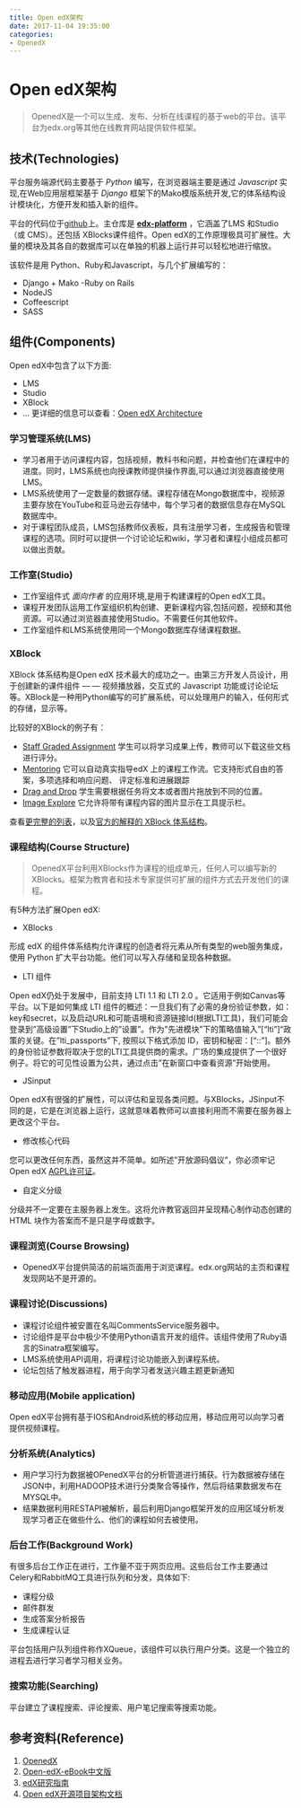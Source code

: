```yaml
---
title: Open edX架构
date: 2017-11-04 19:35:00
categories:
- OpenedX
---
```


# Open edX架构

> OpenedX是一个可以生成、发布、分析在线课程的基于web的平台。该平台为edx.org等其他在线教育网站提供软件框架。

## 技术(Technologies)
平台服务端源代码主要基于 *Python* 编写，在浏览器端主要是通过 *Javascript* 实现,在Web应用层框架基于 *Django* 框架下的Mako模版系统开发,它的体系结构设计模块化，方便开发和插入新的组件。

平台的代码位于[github](https://github.com/edx/1)上。主仓库是 **[edx-platform](https://github.com/edx/edx-platform)** ，它涵盖了LMS 和Studio（或 CMS）。还包括 XBlocks课件组件。Open edX的工作原理极具可扩展性。大量的模块及其各自的数据库可以在单独的机器上运行并可以轻松地进行缩放。

该软件是用 Python、Ruby和Javascript，与几个扩展编写的：
- Django + Mako
-Ruby on Rails
- NodeJS
- Coffeescript
- SASS

## 组件(Components)
Open edX中包含了以下方面:
- LMS
- Studio
- XBlock
- ...
更详细的信息可以查看：[Open edX Architecture](http://edx.readthedocs.io/projects/edx-developer-guide/en/latest/architecture.html)

### 学习管理系统(LMS)
- 学习者用于访问课程内容，包括视频，教科书和问题，并检查他们在课程中的进度。同时，LMS系统也向授课教师提供操作界面,可以通过浏览器直接使用LMS。
- LMS系统使用了一定数量的数据存储。课程存储在Mongo数据库中，视频源主要存放在YouTube和亚马逊云存储中，每个学习者的数据信息存在MySQL数据库中。
- 对于课程团队成员，LMS包括教师仪表板，具有注册学习者，生成报告和管理课程的选项。同时可以提供一个讨论论坛和wiki，学习者和课程小组成员都可以做出贡献。

### 工作室(Studio)
- 工作室组件式 *面向作者* 的应用环境,是用于构建课程的Open edX工具。
- 课程开发团队运用工作室组织机构创建、更新课程内容,包括问题，视频和其他资源。可以通过浏览器直接使用Studio。不需要任何其他软件。
- 工作室组件和LMS系统使用同一个Mongo数据库存储课程数据。

### XBlock
XBlock 体系结构是Open edX 技术最大的成功之一。由第三方开发人员设计，用于创建新的课件组件 — — 视频播放器，交互式的 Javascript 功能或讨论论坛等。XBlock是一种用Python编写的可扩展系统，可以处理用户的输入，任何形式的存储，显示等。

比较好的XBlock的例子有：
- [Staff Graded Assignment](https://github.com/mitodl/edx-sga)
学生可以将学习成果上传，教师可以下载这些文档进行评分。
- [Mentoring](https://github.com/edx-solutions/xblock-mentoring)
它可以自动真实指导edX 上的课程工作流。它支持形式自由的答案，多项选择和响应问题、 评定标准和进展跟踪
- [Drag and Drop](https://github.com/edx-solutions/xblock-drag-and-drop)
学生需要根据任务将文本或者图片拖放到不同的位置。
- [Image Explore](https://github.com/edx-solutions/xblock-image-explorer)
它允许将带有课程内容的图片显示在工具提示栏。

查看[更完整的列表](https://github.com/edx/edx-platform/wiki/List-of-XBlocks)，以及[官方的解释的 XBlock 体系结构](http://xblock.readthedocs.org/en/latest/)。

### 课程结构(Course Structure)
> OpenedX平台利用XBlocks作为课程的组成单元，任何人可以编写新的XBlocks。框架为教育者和技术专家提供可扩展的组件方式去开发他们的课程。

有5种方法扩展Open edX:
- XBlocks

形成 edX 的组件体系结构允许课程的创造者将元素从所有类型的web服务集成，使用 Python 扩大平台功能。他们可以写入存储和呈现各种数据。
- LTI 组件

Open edX仍处于发展中，目前支持 LTI 1.1 和 LTI 2.0 。它适用于例如Canvas等平台。以下是如何集成 LTI 组件的概述：一旦我们有了必需的身份验证参数，如：key和secret，以及启动URL和可能语境和资源链接Id(根据LTI工具)，我们可能会登录到”高级设置”下Studio上的”设置”。作为”先进模块”下的策略值输入”[“lti”]“政策的关键。在”lti_passports”下, 按照以下格式添加 ID，密钥和秘密：[“<id>:<key>:<secret>”]。额外的身份验证参数将取决于您的LTI工具提供商的需求。广场的集成提供了一个很好例子。将它的可见性设置为公共，通过点击”在新窗口中查看资源”开始使用。
- JSinput

Open edX有很强的扩展性，可以评估和呈现各类问题。与XBlocks，JSinput不同的是，它是在浏览器上运行，这就意味着教师可以直接利用而不需要在服务器上更改这个平台。
- 修改核心代码

您可以更改任何东西，虽然这并不简单。如所述”开放源码倡议”，你必须牢记Open edX [AGPL许可证](http://www.gnu.org/licenses/agpl-3.0.html)。
- 自定义分级

分级并不一定要在主服务器上发生。这将允许教官返回并呈现精心制作动态创建的 HTML 块作为答案而不是只是字母或数字。

### 课程浏览(Course Browsing)
- OpenedX平台提供简洁的前端页面用于浏览课程。edx.org网站的主页和课程发现网站不是开源的。

### 课程讨论(Discussions)
- 课程讨论组件被安置在名叫CommentsService服务器中。
- 讨论组件是平台中极少不使用Python语言开发的组件。该组件使用了Ruby语言的Sinatra框架编写。
- LMS系统使用API调用，将课程讨论功能嵌入到课程系统。
- 论坛包括了触发器进程，用于向学习者发送兴趣主题更新通知

### 移动应用(Mobile application)
Open edX平台拥有基于IOS和Android系统的移动应用，移动应用可以向学习者提供视频课程。

### 分析系统(Analytics)
- 用户学习行为数据被OPenedX平台的分析管道进行捕获。行为数据被存储在JSON中，利用HADOOP技术进行分类聚合等操作，然后将结果数据发布在MYSQL中。
- 结果数据利用RESTAPI被解析，最后利用Django框架开发的应用区域分析发现学习者正在做些什么、他们的课程如何去被使用。

### 后台工作(Background Work)
有很多后台工作正在进行，工作量不亚于网页应用。这些后台工作主要通过Celery和RabbitMQ工具进行队列和分发，具体如下:
- 课程分级
- 邮件群发
- 生成答案分析报告
- 生成课程认证

平台包括用户队列组件称作XQueue，该组件可以执行用户分类。这是一个独立的进程去进行学习者学习相关业务。

### 搜索功能(Searching)
平台建立了课程搜索、评论搜索、用户笔记搜索等搜索功能。


## 参考资料(Reference)
1. [OpenedX](https://open.edx.org/)
2. [Open-edX-eBook中文版](http://edustack.org/manual/edx/open-edx-ebook%E4%B8%AD%E6%96%87%E7%89%88/)
3. [edX研究指南](http://docs.edx.org/)
4. [Open edX开源项目架构文档](https://wenku.baidu.com/view/b0858e684431b90d6d85c71d.html)
